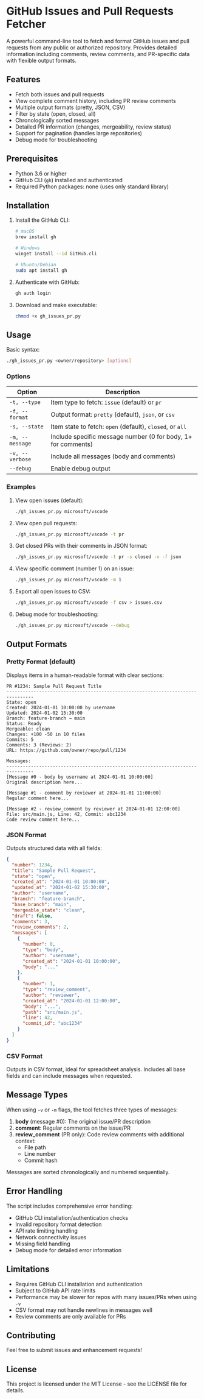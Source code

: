 # GitHub Issues and Pull Requests Fetcher

A powerful command-line tool to fetch and format GitHub issues and pull requests from any public or authorized repository. Provides detailed information including comments, review comments, and PR-specific data with flexible output formats.

## Features

- Fetch both issues and pull requests
- View complete comment history, including PR review comments
- Multiple output formats (pretty, JSON, CSV)
- Filter by state (open, closed, all)
- Chronologically sorted messages
- Detailed PR information (changes, mergeability, review status)
- Support for pagination (handles large repositories)
- Debug mode for troubleshooting

## Prerequisites

- Python 3.6 or higher
- GitHub CLI (`gh`) installed and authenticated
- Required Python packages: none (uses only standard library)

## Installation

1. Install the GitHub CLI:
   ```bash
   # macOS
   brew install gh

   # Windows
   winget install --id GitHub.cli

   # Ubuntu/Debian
   sudo apt install gh
   ```

2. Authenticate with GitHub:
   ```bash
   gh auth login
   ```

3. Download and make executable:
   ```bash
   chmod +x gh_issues_pr.py
   ```

## Usage

Basic syntax:
```bash
./gh_issues_pr.py <owner/repository> [options]
```

### Options

| Option | Description |
|--------|-------------|
| `-t, --type` | Item type to fetch: `issue` (default) or `pr` |
| `-f, --format` | Output format: `pretty` (default), `json`, or `csv` |
| `-s, --state` | Item state to fetch: `open` (default), `closed`, or `all` |
| `-m, --message` | Include specific message number (0 for body, 1+ for comments) |
| `-v, --verbose` | Include all messages (body and comments) |
| `--debug` | Enable debug output |

### Examples

1. View open issues (default):
   ```bash
   ./gh_issues_pr.py microsoft/vscode
   ```

2. View open pull requests:
   ```bash
   ./gh_issues_pr.py microsoft/vscode -t pr
   ```

3. Get closed PRs with their comments in JSON format:
   ```bash
   ./gh_issues_pr.py microsoft/vscode -t pr -s closed -v -f json
   ```

4. View specific comment (number 1) on an issue:
   ```bash
   ./gh_issues_pr.py microsoft/vscode -m 1
   ```

5. Export all open issues to CSV:
   ```bash
   ./gh_issues_pr.py microsoft/vscode -f csv > issues.csv
   ```

6. Debug mode for troubleshooting:
   ```bash
   ./gh_issues_pr.py microsoft/vscode --debug
   ```

## Output Formats

### Pretty Format (default)
Displays items in a human-readable format with clear sections:

```
PR #1234: Sample Pull Request Title
--------------------------------------------------------------------------------
State: open
Created: 2024-01-01 10:00:00 by username
Updated: 2024-01-02 15:30:00
Branch: feature-branch → main
Status: Ready
Mergeable: clean
Changes: +100 -50 in 10 files
Commits: 5
Comments: 3 (Reviews: 2)
URL: https://github.com/owner/repo/pull/1234

Messages:
--------------------------------------------------------------------------------
[Message #0 - body by username at 2024-01-01 10:00:00]
Original description here...

[Message #1 - comment by reviewer at 2024-01-01 11:00:00]
Regular comment here...

[Message #2 - review_comment by reviewer at 2024-01-01 12:00:00]
File: src/main.js, Line: 42, Commit: abc1234
Code review comment here...
```

### JSON Format
Outputs structured data with all fields:
```json
{
  "number": 1234,
  "title": "Sample Pull Request",
  "state": "open",
  "created_at": "2024-01-01 10:00:00",
  "updated_at": "2024-01-02 15:30:00",
  "author": "username",
  "branch": "feature-branch",
  "base_branch": "main",
  "mergeable_state": "clean",
  "draft": false,
  "comments": 3,
  "review_comments": 2,
  "messages": [
    {
      "number": 0,
      "type": "body",
      "author": "username",
      "created_at": "2024-01-01 10:00:00",
      "body": "..."
    },
    {
      "number": 1,
      "type": "review_comment",
      "author": "reviewer",
      "created_at": "2024-01-01 12:00:00",
      "body": "...",
      "path": "src/main.js",
      "line": 42,
      "commit_id": "abc1234"
    }
  ]
}
```

### CSV Format
Outputs in CSV format, ideal for spreadsheet analysis. Includes all base fields and can include messages when requested.

## Message Types

When using `-v` or `-m` flags, the tool fetches three types of messages:

1. **body** (message #0): The original issue/PR description
2. **comment**: Regular comments on the issue/PR
3. **review_comment** (PR only): Code review comments with additional context:
   - File path
   - Line number
   - Commit hash

Messages are sorted chronologically and numbered sequentially.

## Error Handling

The script includes comprehensive error handling:
- GitHub CLI installation/authentication checks
- Invalid repository format detection
- API rate limiting handling
- Network connectivity issues
- Missing field handling
- Debug mode for detailed error information

## Limitations

- Requires GitHub CLI installation and authentication
- Subject to GitHub API rate limits
- Performance may be slower for repos with many issues/PRs when using `-v`
- CSV format may not handle newlines in messages well
- Review comments are only available for PRs

## Contributing

Feel free to submit issues and enhancement requests!

## License

This project is licensed under the MIT License - see the LICENSE file for details.
